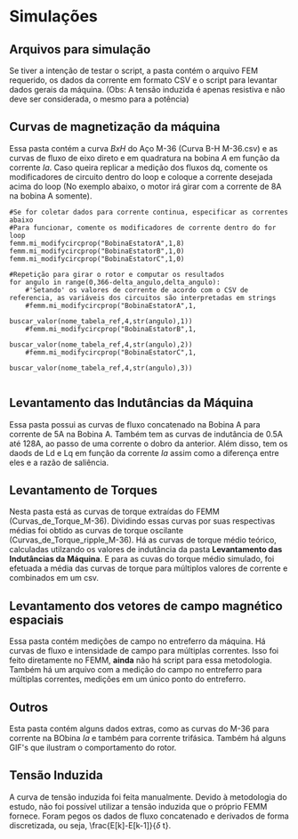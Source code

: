 # Simulações

## Arquivos para simulação

Se tiver a intenção de testar o script, a pasta contém o arquivo FEM requerido, os dados da corrente em formato CSV e o script para levantar dados gerais da máquina.
(Obs: A tensão induzida é apenas resistiva e não deve ser considerada, o mesmo para a potência)

## Curvas de magnetização da máquina

Essa pasta contém a curva *BxH* do Aço M-36 (Curva B-H M-36.csv) e as curvas de fluxo de eixo direto e em quadratura na bobina *A* em função da corrente *Ia*.
Caso queira replicar a medição dos fluxos dq, comente os modificadores de circuito dentro do loop e coloque a corrente desejada acima do loop (No exemplo abaixo, o motor irá girar com a corrente de 8A na bobina A somente).


```
#Se for coletar dados para corrente continua, especificar as correntes abaixo
#Para funcionar, comente os modificadores de corrente dentro do for loop
femm.mi_modifycircprop("BobinaEstatorA",1,8)
femm.mi_modifycircprop("BobinaEstatorB",1,0)
femm.mi_modifycircprop("BobinaEstatorC",1,0)

#Repetição para girar o rotor e computar os resultados
for angulo in range(0,366-delta_angulo,delta_angulo):
    #'Setando' os valores de corrente de acordo com o CSV de referencia, as variáveis dos circuitos são interpretadas em strings
    #femm.mi_modifycircprop("BobinaEstatorA",1,
                           buscar_valor(nome_tabela_ref,4,str(angulo),1))
    #femm.mi_modifycircprop("BobinaEstatorB",1,
                           buscar_valor(nome_tabela_ref,4,str(angulo),2))
    #femm.mi_modifycircprop("BobinaEstatorC",1,
                           buscar_valor(nome_tabela_ref,4,str(angulo),3)) 
                           
```

## Levantamento das Indutâncias da Máquina

Essa pasta possui as curvas de fluxo concatenado na Bobina A para corrente de 5A na Bobina A.
Também tem as curvas de indutância de 0.5A até 128A, ao passo de uma corrente o dobro da anterior.
Além disso, tem os daods de Ld e Lq em função da corrente *Ia* assim como a diferença entre eles e a razão de saliência.

## Levantamento de Torques

Nesta pasta está as curvas de torque extraídas do FEMM (Curvas_de_Torque_M-36).
Dividindo essas curvas por suas respectivas médias foi obtido as curvas de torque oscilante (Curvas_de_Torque_ripple_M-36).
Há as curvas de torque médio teórico, calculadas utilzando os valores de indutância da pasta **Levantamento das Indutâncias da Máquina**.
E para as cuvas do torque médio simulado, foi efetuada a média das curvas de torque para múltiplos valores de corrente e combinados em um csv.

## Levantamento dos vetores de campo magnético espaciais

Essa pasta contém medições de campo no entreferro da máquina.
Há curvas de fluxo e intensidade de campo para múltiplas correntes.
Isso foi feito diretamente no FEMM, **ainda** não há script para essa metodologia.  
Também há um arquivo com a medição do campo no entreferro para múltiplas correntes, medições em um único ponto do entreferro. 

## Outros

Esta pasta contém alguns dados extras, como as curvas do M-36  para corrente na BObina *Ia* e também para corrente trifásica.
Também há alguns GIF's que ilustram o comportamento do rotor.

## Tensão Induzida

A curva de tensão induzida foi feita manualmente. Devido à metodologia do estudo, não foi possível utilizar a tensão induzida que o próprio FEMM fornece.
Foram pegos os dados de fluxo concatenado e derivados de forma discretizada, ou seja, \frac{E[k]-E[k-1]}{$\delta$ t}. 